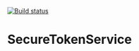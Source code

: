 [![Build status](https://ci.appveyor.com/api/projects/status/upod2h9t25whyds1?svg=true)](https://ci.appveyor.com/project/dei79/securetokenservice)

# SecureTokenService

